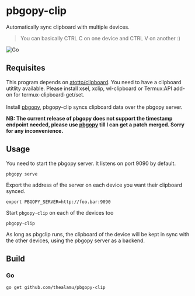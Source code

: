 # pbgopy-clip

Automatically sync clipboard with multiple devices.

> You can basically CTRL C on one device and CTRL V on another :)

![Go](https://github.com/thealamu/pbgopy-clip/workflows/Go/badge.svg)

## Requisites

This program depends on [atotto/clipboard](https://github.com/atotto/clipboard).
You need to have a clipboard utitlity available. Please install xsel, xclip, wl-clipboard or Termux:API add-on for termux-clipboard-get/set.
<br>
<br>
Install [pbgopy](https://github.com/nakabonne/pbgopy), pbgopy-clip syncs clipboard data over the pbgopy server.

**NB: The current release of pbgopy does not support the timestamp endpoint needed, please use [pbgopy](https://github.com/thealamu/pbgopy/tree/pbgopy-diverge) till I can get a patch merged. Sorry for any inconvenience.**

## Usage

You need to start the pbgopy server. It listens on port 9090 by default.

```shell
pbgopy serve
```

Export the address of the server on each device you want their clipboard synced.

```shell
export PBGOPY_SERVER=http://foo.bar:9090
```

Start `pbgopy-clip` on each of the devices too

```shell
pbgopy-clip
```

As long as pbgclip runs, the clipboard of the device will be kept in sync with the other devices,
using the pbgopy server as a backend.

## Build

### Go

```shell
go get github.com/thealamu/pbgopy-clip
```
